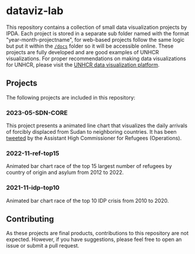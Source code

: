 # dataviz-lab

This repository contains a collection of small data visualization projects by IPDA. Each project is stored in a separate sub folder named with the format "year-month-projectname", for web-based projects follow the same logic but put it within the [`/docs`](/docs) folder so it will be accessible online. These projects are fully developed and are good examples of UNHCR visualizations. For proper recommendations on making data visualizations for UNHCR, please visit the [UNHCR data visualization platform](https://dataviz.unhcr.org/).

## Projects

The following projects are included in this repository:

### 2023-05-SDN-CORE

This project presents a animated line chart that visualizes the daily arrivals of forcibly displaced from Sudan to neighboring countries. It has been [tweeted](https://twitter.com/RaoufMazou/status/1658811750458744833?s=20) by the Assistant High Commissioner for Refugees (Operations).

### 2022-11-ref-top15

Animated bar chart race of the top 15 largest number of refugees by country of origin and asylum from 2012 to 2022.

### 2021-11-idp-top10

Animated bar chart race of the top 10 IDP crisis from 2010 to 2020.

## Contributing

As these projects are final products, contributions to this repository are not expected. However, if you have suggestions, please feel free to open an issue or submit a pull request.
